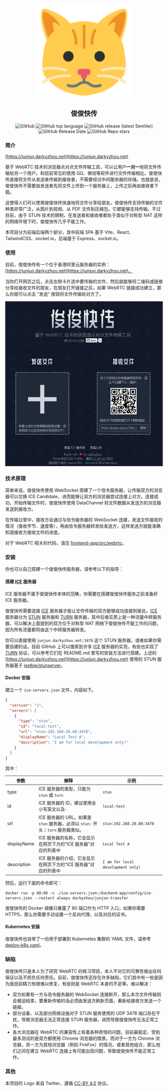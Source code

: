 <p align="center">
  <img width="300" src="https://github.com/darkyzhou/junjun-transfer/raw/master/logo.png" alt="junjun-transfer logo">
</p>
<h2 align="center">俊俊快传</h2>
<p align="center">
  <img alt="GitHub" src="https://img.shields.io/github/license/darkyzhou/junjun-transfer">
  <img alt="GitHub top language" src="https://img.shields.io/github/languages/top/darkyzhou/junjun-transfer">
  <img alt="GitHub release (latest SemVer)" src="https://img.shields.io/github/v/release/darkyzhou/junjun-transfer">
  <img alt="GitHub Release Date" src="https://img.shields.io/github/release-date/darkyzhou/junjun-transfer">
  <img alt="GitHub Repo stars" src="https://img.shields.io/github/stars/darkyzhou/junjun-transfer?style=social">
</p>

### 简介

[https://junjun.darkyzhou.net](https://junjun.darkyzhou.net)

基于 WebRTC 技术的浏览器点对点文件传输工具，可以让用户**一对一**地将文件传输给另一个用户。和目前常见的使用 QQ、微信等软件进行文件传输相比，俊俊快传直接将文件从发送者传输到接收者，不需要经过中间服务器的存储。也就是说，俊俊快传不需要由发送者先将文件上传到一个服务器上，上传之后再由接收者下载。

这使得人们可以使用俊俊快传快速地将文件分享给朋友。俊俊快传支持传输的文件种类非常广泛，从图片到视频、从 PDF 文件到压缩包，它都能够支持传输。不过目前，由于 STUN 技术的限制，在发送者和接收者都处于类似于对称型 NAT 这样的网络环境下时，俊俊快传几乎不能工作。

本项目分为前端后端两个部分，其中前端 SPA 基于 Vite、React、TailwindCSS、socket.io，后端基于 Express、socket.io。

### 使用

目前，俊俊快传有一个位于香港阿里云服务器的实例：[https://junjun.darkyzhou.net](https://junjun.darkyzhou.net)。

当你打开网页之后，点击左侧卡片选中要传输的文件，然后就能够将二维码或链接分享给接收文件的朋友，在朋友打开链接之后，如果 WebRTC 链接成功建立，那么你就可以点击 “发送” 按钮将文件传输给对方了。

![](https://github.com/darkyzhou/junjun-transfer/raw/master/preview.jpg)

### 技术原理

简单来说，俊俊快传使用 WebSocket 搭建了一个信令服务器，让传输双方的浏览器可以交换 ICE Candidate，进而能够让双方的浏览器尝试连接上对方。连接成功，开始传输文件时，俊俊快传使用 DataChannel 将文件数据从发送方的浏览器发送到接收方。

在传输过曾中，接收方会通过与信令服务器的 WebSocket 连接，发送文件接收的情况（接收字节、速度等），再由信令服务器转发给发送方，这样发送方就能准确知道接收方接收文件的进度。

对于 WebRTC 相关的代码，请见 [frontend-app/src/webrtc](https://github.com/darkyzhou/junjun-transfer/tree/master/frontend-app/src/webrtc)。

### 安装

你也可以自己搭建一个俊俊快传服务器，请参考以下的指导：

#### 搭建 [ICE](https://en.wikipedia.org/wiki/Interactive_Connectivity_Establishment) 服务器

ICE 服务器不属于俊俊快传本体的范畴，你需要在搭建俊俊快传服务之前准备好 ICE 服务器。

俊俊快传需要连接 [ICE](https://en.wikipedia.org/wiki/Interactive_Connectivity_Establishment) 服务器才能让文件传输的双方能够成功连接到彼此。[ICE](https://en.wikipedia.org/wiki/Interactive_Connectivity_Establishment) 服务器分为 [STUN](https://en.wikipedia.org/wiki/Session_Traversal_Utilities_for_NAT) 服务器和 [TURN](https://en.wikipedia.org/wiki/Traversal_Using_Relays_around_NAT) 服务器，其中后者实质上是一种流量中转服务器，可以解决上面提到的双方位于对称型 NAT 网络下俊俊快传不能工作的问题，因为所有流量都将由这个中转服务器转发。

你可以直接使用 `junjun.darkyzhou.net:3478` 这个 STUN 服务器，或者如果你需要自建的话，目前 GitHub 上可以搜索到许多 [ICE](https://en.wikipedia.org/wiki/Interactive_Connectivity_Establishment) 服务器的实现，有些也实现了 [TURN](https://en.wikipedia.org/wiki/Traversal_Using_Relays_around_NAT) 协议，可以参考它们在 README.md 里写的安装方法进行搭建。上述的 [https://junjun.darkyzhou.net](https://junjun.darkyzhou.net) 使用的 STUN 服务器基于 [jselbie/stunserver](https://github.com/jselbie/stunserver)。

#### Docker 安装

建立一个 `ice-servers.json` 文件，内容如下。

```json
{
  "version": "1",
  "servers": [
    {
      "type": "stun",
      "id": "local-test",
      "url": "stun:192.168.20.88:3478",
      "displayName": "Local Test A",
      "description": "I am for local development only!"
    }
  ]
}
```

其中：

| 参数        | 解释                                                         | 示例                               |
| ----------- | ------------------------------------------------------------ | ---------------------------------- |
| type        | ICE 服务器的类型，只能为 `stun` 或 `turn`                    | `stun`                             |
| id          | ICE 服务器的 ID，建议使用全小写英文以及`-`                   | `local-test`                       |
| url         | ICE 服务器的 URL。如果是 `stun` 服务器，必须以 `stun:` 开头；`turn` 服务器类似。 | `stun:192.168.20.88:3478`          |
| displayName | ICE 服务器的名称，它会显示在网页下方的“ICE 服务器”对应的列表中 | `Local Test A`                     |
| description | ICE 服务器的介绍，它会显示在网页下方的“ICE 服务器”对应的列表中 | `I am for local development only!` |

然后，运行下面的命令即可：

```plain
docker run -p 80:80 -v ./ice-servers.json:/backend-app/config/ice-servers.json --restart always darkyzhou/junjun-transfer
```

俊俊快传的 Docker 镜像只暴露了 80 端口作为 HTTP 入口，如果你需要 HTTPS，那么你需要手动设置一个反向代理，以及对应的证书。

#### Kubernetes 安装

俊俊快传也自带了一份用于部署到 Kubernetes 集群的 YAML 文件，请参考 [deploy-k8s.yaml](https://github.com/darkyzhou/junjun-transfer/blob/master/deploy-k8s.yaml)。

### 缺陷

俊俊快传只是本人为了研究 WebRTC 的练习项目，本人不对它的可靠性做出任何保证以及不担负任何责任。目前，俊俊快传还存在许多缺陷，它们其中有一些是因为我目前精力有限难以修复，有些则是 WebRTC 本身的不足等，难以解决：

- 双方如果有一方与信令服务器的 WebSocket 连接断开，那么本次文件传输则会被迫结束，要重新传输的话必须由发送方刷新页面，重新给接收方发送一个链接。
- 部分设备、以及部分网络设施对于 STUN 服务使用的 UDP 3478 端口存在干扰，导致浏览器无法正常连接 STUN 服务器，进而导致俊俊快传无法正常工作。
- 各大浏览器在 WebRTC 的兼容性上有着各种奇怪的问题，目前最稳定、受到最多测试的是双方都使用 Chrome 浏览器的情景。而对于一方为 Chrome 浏览器，另一方为其他浏览器（例如 FireFox）的情况，或者其他组合，那么他们之间在建立 WebRTC 连接上有可能出现问题，导致俊俊快传不能正常工作。

### 其他

本项目的 Logo 来自 Twitter，遵循 [CC-BY 4.0](https://creativecommons.org/licenses/by/4.0/) 协议。
